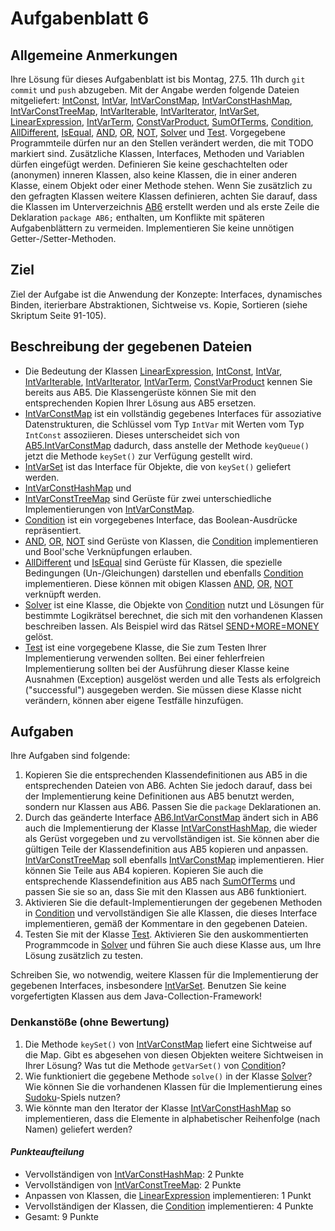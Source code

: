 # Aufgabenblatt 6

## Allgemeine Anmerkungen

Ihre Lösung für dieses Aufgabenblatt ist bis Montag, 27.5. 11h durch `git commit` und `push`
abzugeben. Mit der Angabe werden folgende Dateien mitgeliefert:
[IntConst](../src/AB6/IntConst.java), [IntVar](../src/AB6/IntVar.java),
[IntVarConstMap](../src/AB6/IntVarConstMap.java),
[IntVarConstHashMap](../src/AB6/IntVarConstHashMap.java),
[IntVarConstTreeMap](../src/AB6/IntVarConstHashMap.java),
[IntVarIterable](../src/AB6/IntVarIterable.java),
[IntVarIterator](../src/AB6/IntVarIterator.java),
[IntVarSet](../src/AB6/IntVarSet.java),
[LinearExpression](../src/AB6/LinearExpression.java),
[IntVarTerm](../src/AB6/IntVarTerm.java),
[ConstVarProduct](../src/AB6/ConstVarProduct.java),
[SumOfTerms](../src/AB6/SumOfTerms.java),
[Condition](../src/AB6/Condition.java), [AllDifferent](../src/AB6/AllDifferent.java),
[IsEqual](../src/AB6/IsEqual.java), [AND](../src/AB6/AND.java), [OR](../src/AB6/OR.java),
[NOT](../src/AB6/NOT.java),
[Solver](../src/AB6/Solver.java)
und [Test](../src/AB6/Test.java).
Vorgegebene Programmteile dürfen nur an den Stellen verändert werden, die mit TODO markiert sind.
Zusätzliche Klassen, Interfaces, Methoden und Variablen dürfen eingefügt werden. Definieren Sie 
keine geschachtelten oder (anonymen) inneren Klassen, also keine Klassen, die in einer anderen
Klasse, einem Objekt oder einer Methode stehen. Wenn Sie zusätzlich zu den gefragten
Klassen weitere Klassen definieren, achten Sie darauf, dass die Klassen im
Unterverzeichnis [AB6](../src/AB6) erstellt werden und als erste Zeile die Deklaration
`package AB6;` enthalten, um Konflikte mit späteren Aufgabenblättern zu vermeiden.
Implementieren Sie keine unnötigen Getter-/Setter-Methoden.

## Ziel

Ziel der Aufgabe ist die Anwendung der Konzepte: Interfaces, dynamisches Binden, iterierbare 
Abstraktionen, Sichtweise vs. Kopie, Sortieren (siehe Skriptum Seite 91-105).

## Beschreibung der gegebenen Dateien

- Die Bedeutung der Klassen [LinearExpression](../src/AB6/LinearExpression.java), 
  [IntConst](../src/AB6/IntConst.java), [IntVar](../src/AB6/IntVar.java), 
  [IntVarIterable](../src/AB6/IntVarIterable.java),
  [IntVarIterator](../src/AB6/IntVarIterator.java), [IntVarTerm](../src/AB6/IntVarTerm.java),
  [ConstVarProduct](../src/AB6/ConstVarProduct.java) kennen Sie bereits aus AB5. Die 
  Klassengerüste können Sie mit den entsprechenden Kopien Ihrer Lösung aus AB5 ersetzen.
- [IntVarConstMap](../src/AB6/IntVarConstMap.java) ist ein vollständig gegebenes Interfaces
  für assoziative Datenstrukturen, die Schlüssel vom Typ `IntVar` mit Werten vom Typ `IntConst` 
  assoziieren. Dieses unterscheidet sich von [AB5.IntVarConstMap](../src/AB5/IntVarConstMap.java)
  dadurch, dass anstelle der Methode `keyQueue()` jetzt die Methode `keySet()` zur Verfügung 
  gestellt wird.
- [IntVarSet](../src/AB6/IntVarSet.java) ist das Interface für Objekte, die von `keySet()`
  geliefert werden. 
- [IntVarConstHashMap](../src/AB6/IntVarConstHashMap.java) und
- [IntVarConstTreeMap](../src/AB6/IntVarConstTreeMap.java) sind Gerüste für zwei unterschiedliche
  Implementierungen von [IntVarConstMap](../src/AB6/IntVarConstMap.java).
- [Condition](../src/AB6/Condition.java) ist ein vorgegebenes Interface, das Boolean-Ausdrücke
  repräsentiert. 
- [AND](../src/AB6/AND.java), [OR](../src/AB6/OR.java), [NOT](../src/AB6/NOT.java) sind Gerüste
  von Klassen, die [Condition](../src/AB6/Condition.java) implementieren und Bool'sche 
  Verknüpfungen erlauben.
- [AllDifferent](../src/AB6/AllDifferent.java) und [IsEqual](../src/AB6/IsEqual.java) sind
  Gerüste für Klassen, die spezielle Bedingungen (Un-/Gleichungen) darstellen und ebenfalls 
  [Condition](../src/AB6/Condition.java) implementieren. Diese können mit obigen Klassen 
  [AND](../src/AB6/AND.java), [OR](../src/AB6/OR.java), [NOT](../src/AB6/NOT.java) verknüpft 
  werden.
- [Solver](../src/AB6/Solver.java) ist eine Klasse, die Objekte von 
  [Condition](../src/AB6/Condition.java) nutzt und Lösungen für bestimmte Logikrätsel berechnet,
  die sich mit den vorhandenen Klassen beschreiben lassen. Als Beispiel wird das Rätsel
  [SEND+MORE=MONEY](https://de.wikipedia.org/wiki/Kryptogramm) gelöst.
- [Test](../src/AB6/Test.java) ist eine vorgegebene Klasse, die Sie zum Testen Ihrer
  Implementierung verwenden sollten. Bei einer fehlerfreien Implementierung sollten bei der 
  Ausführung dieser Klasse keine Ausnahmen (Exception) ausgelöst werden und alle Tests als
  erfolgreich ("successful") ausgegeben werden. Sie müssen diese Klasse nicht verändern, können
  aber eigene Testfälle hinzufügen.

## Aufgaben
Ihre Aufgaben sind folgende:
1. Kopieren Sie die entsprechenden Klassendefinitionen aus AB5 in die entsprechenden Dateien
   von AB6. Achten Sie jedoch darauf, dass bei der Implementierung keine Definitionen aus AB5 
   benutzt werden, sondern nur Klassen aus AB6. Passen Sie die `package` Deklarationen an.
2. Durch das geänderte Interface [AB6.IntVarConstMap](../src/AB6/IntVarConstMap.java) ändert 
   sich in AB6 auch die Implementierung der Klasse
   [IntVarConstHashMap](../src/AB6/IntVarConstHashMap.java), die wieder als Gerüst vorgegeben 
   und zu vervollständigen ist. Sie können aber die gültigen Teile der Klassendefinition aus AB5 
   kopieren und anpassen. [IntVarConstTreeMap](../src/AB6/IntVarConstTreeMap.java) soll ebenfalls
   [IntVarConstMap](../src/AB6/IntVarConstMap.java) implementieren. Hier können Sie Teile aus
   AB4 kopieren. Kopieren Sie auch die entsprechende Klassendefinition aus AB5 nach
   [SumOfTerms](../src/AB6/SumOfTerms.java) und passen Sie sie so an, dass Sie mit den Klassen
   aus AB6 funktioniert.
3. Aktivieren Sie die default-Implementierungen der gegebenen Methoden in 
   [Condition](../src/AB6/Condition.java) und vervollständigen Sie alle Klassen, die 
   dieses Interface implementieren, gemäß der Kommentare in den gegebenen Dateien.
4. Testen Sie mit der Klasse [Test](../src/AB6/Test.java). Aktivieren Sie den auskommentierten 
   Programmcode in [Solver](../src/AB6/Solver.java) und führen Sie auch diese Klasse aus, 
   um Ihre Lösung zusätzlich zu testen. 

Schreiben Sie, wo notwendig, weitere Klassen für die Implementierung der gegebenen 
Interfaces, insbesondere [IntVarSet](../src/AB6/IntVarSet.java). 
Benutzen Sie keine vorgefertigten Klassen aus dem Java-Collection-Framework!

### Denkanstöße (ohne Bewertung)
1. Die Methode `keySet()` von [IntVarConstMap](../src/AB6/IntVarConstMap.java) liefert 
   eine Sichtweise auf die Map. Gibt es abgesehen von diesen Objekten weitere Sichtweisen in 
   Ihrer Lösung? Was tut die Methode `getVarSet()` von [Condition](../src/AB6/Condition.java)?
2. Wie funktioniert die gegebene Methode `solve()` in der Klasse [Solver](../src/AB6/Solver.java)? 
   Wie können Sie die vorhandenen Klassen für die Implementierung eines
   [Sudoku](https://de.wikipedia.org/wiki/Sudoku)-Spiels nutzen?
3. Wie könnte man den Iterator der Klasse 
   [IntVarConstHashMap](../src/AB6/IntVarConstHashMap.java) so implementieren, dass die Elemente
   in alphabetischer Reihenfolge (nach Namen) geliefert werden?


#### _Punkteaufteilung_
- Vervollständigen von [IntVarConstHashMap](../src/AB6/IntVarConstHashMap.java): 2 Punkte
- Vervollständigen von [IntVarConstTreeMap](../src/AB6/IntVarConstTreeMap.java): 2 Punkte
- Anpassen von Klassen, die [LinearExpression](../src/AB6/LinearExpression.java) implementieren: 
  1 Punkt
- Vervollständigen der Klassen, die [Condition](../src/AB6/Condition.java) implementieren: 4 Punkte
- Gesamt: 9 Punkte

